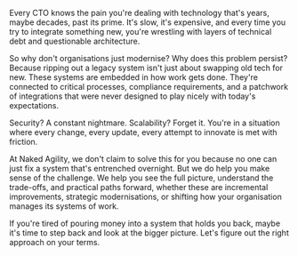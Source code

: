 Every CTO knows the pain you're dealing with technology that's years, maybe decades, past its prime. It's slow, it's expensive, and every time you try to integrate something new, you're wrestling with layers of technical debt and questionable architecture.

So why don't organisations just modernise? Why does this problem persist? Because ripping out a legacy system isn't just about swapping old tech for new. These systems are embedded in how work gets done. They're connected to critical processes, compliance requirements, and a patchwork of integrations that were never designed to play nicely with today's expectations.

Security? A constant nightmare. Scalability? Forget it. You're in a situation where every change, every update, every attempt to innovate is met with friction.

At Naked Agility, we don't claim to solve this for you because no one can just fix a system that's entrenched overnight. But we do help you make sense of the challenge. We help you see the full picture, understand the trade-offs, and practical paths forward, whether these are incremental improvements, strategic modernisations, or shifting how your organisation manages its systems of work.

If you're tired of pouring money into a system that holds you back, maybe it's time to step back and look at the bigger picture. Let's figure out the right approach on your terms.